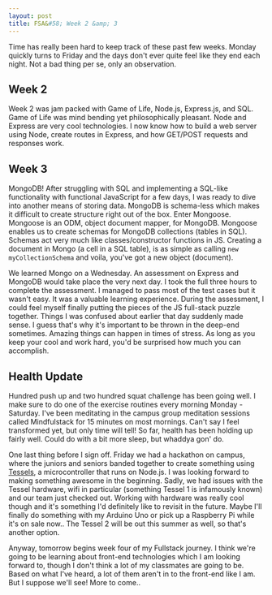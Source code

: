 ```yaml
---
layout: post
title: FSA&#58; Week 2 &amp; 3
---
```


Time has really been hard to keep track of these past few weeks. Monday quickly turns to Friday and the days don't ever quite feel like they end each night. Not a bad thing per se, only an observation.

## Week 2
Week 2 was jam packed with Game of Life, Node.js, Express.js, and SQL. Game of Life was mind bending yet philosophically pleasant. Node and Express are very cool technologies. I now know how to build a web server using Node, create routes in Express, and how GET/POST requests and responses work.

## Week 3
MongoDB! After struggling with SQL and implementing a SQL-like functionality with functional JavaScript for a few days, I was ready to dive into another means of storing data. MongoDB is schema-less which makes it difficult to create structure right out of the box. Enter Mongoose. Mongoose is an ODM, object document mapper, for MongoDB. Mongoose enables us to create schemas for MongoDB collections (tables in SQL). Schemas act very much like classes/constructor functions in JS. Creating a document in Mongo (a cell in a SQL table), is as simple as calling ```new myCollectionSchema``` and voila, you've got a new object (document).

We learned Mongo on a Wednesday. An assessment on Express and MongoDB would take place the very next day. I took the full three hours to complete the assessment. I managed to pass most of the test cases but it wasn't easy. It was a valuable learning experience. During the assessment, I could feel myself finally putting the pieces of the JS full-stack puzzle together. Things I was confused about earlier that day suddenly made sense. I guess that's why it's important to be thrown in the deep-end sometimes. Amazing things can happen in times of stress. As long as you keep your cool and work hard, you'd be surprised how much you can accomplish.

## Health Update
Hundred push up and two hundred squat challenge has been going well. I make sure to do one of the exercise routines every morning Monday - Saturday. I've been meditating in the campus group meditation sessions called Mindfulstack for 15 minutes on most mornings. Can't say I feel transformed yet, but only time will tell! So far, health has been holding up fairly well. Could do with a bit more sleep, but whaddya gon' do.

One last thing before I sign off. Friday we had a hackathon on campus, where the juniors and seniors banded together to create something using [Tessels](http://tessel.io), a microcontroller that runs on Node.js. I was looking forward to making something awesome in the beginning. Sadly, we had issues with the Tessel hardware, wifi in particular (something Tessel 1 is infamously known) and our team just checked out. Working with hardware was really cool though and it's something I'd definitely like to revisit in the future. Maybe I'll finally do something with my Arduino Uno or pick up a Raspberry Pi while it's on sale now.. The Tessel 2 will be out this summer as well, so that's another option.

Anyway, tomorrow begins week four of my Fullstack journey. I think we're going to be learning about front-end technologies which I am looking forward to, though I don't think a lot of my classmates are going to be. Based on what I've heard, a lot of them aren't in to the front-end like I am. But I suppose we'll see! More to come..
